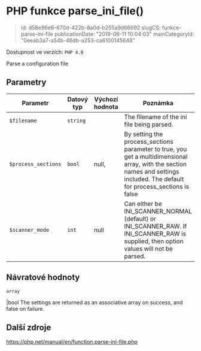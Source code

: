 PHP funkce parse_ini_file()
================================

> id: d58e96e6-670d-422b-8a0d-b255a9d66692
> slugCS: funkce-parse-ini-file
> publicationDate: "2019-09-11 10:04:03"
> mainCategoryId: "0eeab3a7-a54b-46db-a253-ca6100145648"

Dostupnost ve verzích: `PHP 4.0`

Parse a configuration file


Parametry
--------------

| Parametr | Datový typ | Výchozí hodnota | Poznámka |
|-----|-----|-----|-----|
| `$filename` | `string` |  | The filename of the ini file being parsed. |
| `$process_sections` | `bool` | null, | By setting the process_sections parameter to true, you get a multidimensional array, with the section names and settings included. The default for process_sections is false |
| `$scanner_mode` | `int` | null | Can either be INI_SCANNER_NORMAL (default) or INI_SCANNER_RAW. If INI_SCANNER_RAW is supplied, then option values will not be parsed. |


Návratové hodnoty
----------------

`array`

|bool The settings are returned as an associative array on success,
and false on failure.

Další zdroje
------------

https://php.net/manual/en/function.parse-ini-file.php
